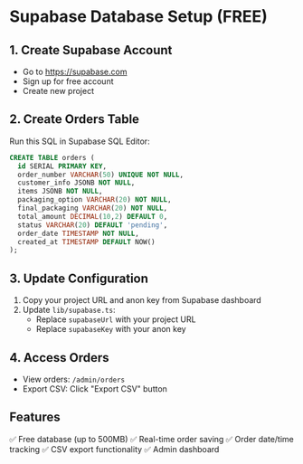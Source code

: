 # Supabase Database Setup (FREE)

## 1. Create Supabase Account
- Go to https://supabase.com
- Sign up for free account
- Create new project

## 2. Create Orders Table
Run this SQL in Supabase SQL Editor:

```sql
CREATE TABLE orders (
  id SERIAL PRIMARY KEY,
  order_number VARCHAR(50) UNIQUE NOT NULL,
  customer_info JSONB NOT NULL,
  items JSONB NOT NULL,
  packaging_option VARCHAR(20) NOT NULL,
  final_packaging VARCHAR(20) NOT NULL,
  total_amount DECIMAL(10,2) DEFAULT 0,
  status VARCHAR(20) DEFAULT 'pending',
  order_date TIMESTAMP NOT NULL,
  created_at TIMESTAMP DEFAULT NOW()
);
```

## 3. Update Configuration
1. Copy your project URL and anon key from Supabase dashboard
2. Update `lib/supabase.ts`:
   - Replace `supabaseUrl` with your project URL
   - Replace `supabaseKey` with your anon key

## 4. Access Orders
- View orders: `/admin/orders`
- Export CSV: Click "Export CSV" button

## Features
✅ Free database (up to 500MB)
✅ Real-time order saving
✅ Order date/time tracking
✅ CSV export functionality
✅ Admin dashboard